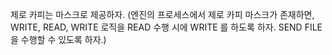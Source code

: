 제로 카피는 마스크로 제공하자. (엔진의 프로세스에서 제로 카피 마스크가 존재하면, WRITE, READ, WRITE 로직을 READ 수행 시에 WRITE 를 하도록 하자. SEND FILE 을 수행할 수 있도록 하자.)
